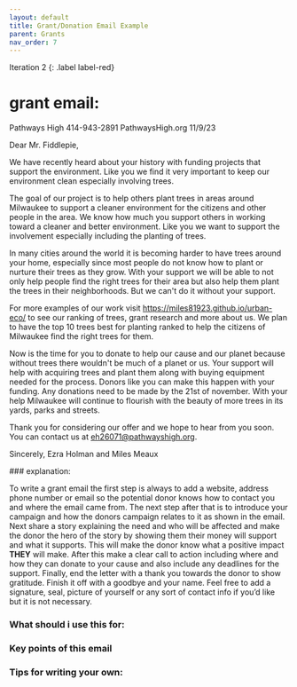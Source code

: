 ```yaml
---
layout: default
title: Grant/Donation Email Example
parent: Grants
nav_order: 7
---
```

Iteration 2
{: .label label-red}
# grant email:
<div class="code-example" markdown="1">
	Pathways High
414-943-2891
PathwaysHigh.org
11/9/23

Dear Mr. Fiddlepie,

We have recently heard about your history with funding projects that support the environment. Like you we find it very important to keep our environment clean especially involving trees.

The goal of our project is to help others plant trees in areas around Milwaukee to support a cleaner environment for the citizens and other people in the area. We know how much you support others in working toward a cleaner and better environment. Like you we want to support the involvement especially including the planting of trees. 

In many cities around the world it is becoming harder to have trees around your home, especially since most people do not know how to plant or nurture their trees as they grow. With your support we will be able to not only help people find the right trees for their area but also help them plant the trees in their neighborhoods. But we can't do it without your support. 

For more examples of our work visit https://miles81923.github.io/urban-eco/ to see our ranking of trees, grant research and more about us. We plan to have the top 10 trees best for planting ranked to help the citizens of Milwaukee find the right trees for them.

Now is the time for you to donate to help our cause and our planet because without trees there wouldn't be much of a planet or us. Your support will help with acquiring trees and plant them along with buying equipment needed for the process. Donors like you can make this happen with your funding. Any donations need to be made by the 21st of november. With your help Milwaukee will continue to flourish with the beauty of more trees in its yards, parks and streets.

Thank you for considering our offer and we hope to hear from you soon. You can contact us at eh26071@pathwayshigh.org.

Sincerely,
Ezra Holman and Miles Meaux

</div>
### explanation:

To write a grant email the first step is always to add a website, address phone number or email so the potential donor knows how to contact you and where the email came from. The next step after that is to introduce your campaign and how the donors campaign relates to it as shown in the email. Next share a story explaining the need and who will be affected and make the donor the hero of the story by showing them their money will support and what it supports. This will make the donor know what a positive impact <b>THEY</b> will make. After this make a clear call to action including where and how they can donate to your cause and also include any deadlines for the support. Finally, end the letter with a thank you towards the donor to show gratitude. Finish it off with a goodbye and your name. Feel free to add a signature, seal, picture of yourself or any sort of contact info if you’d like but it is not necessary.

### What should i use this for: 

###	Key points of this email

###	Tips for writing your own: